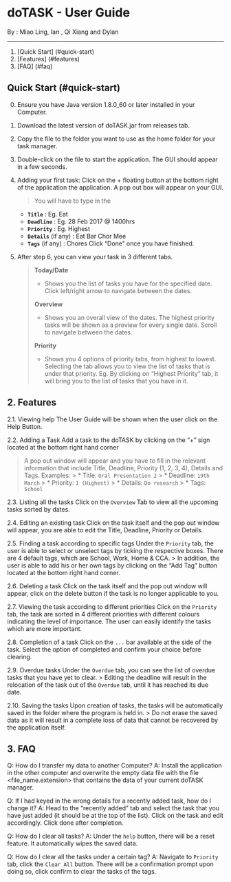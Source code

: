 # doTASK - User Guide

By : Miao Ling, Ian , Qi Xiang and Dylan

---

1. [Quick Start] (#quick-start)
2. [Features] (#features)
3. [FAQ] (#faq)

## Quick Start (#quick-start)

0. Ensure you have Java version 1.8.0_60 or later installed in your Computer.

1. Download the latest version of doTASK.jar from releases tab.

2. Copy the file to the folder you want to use as the home folder for your task manager.

3. Double-click on the file to start the application. The GUI should appear in a few seconds.
   > <Adds GUI Image here>

4. Adding your first task: Click on the + floating button at the bottom right of the application the application. A pop out box will appear on your GUI.
   > You will have to type in the
   * **`Title`** : Eg. Eat
   * **`Deadline`** : Eg. 28 Feb 2017 @ 1400hrs
   * **`Priority`** : Eg. Highest
   * **`Details`** (if any) : Eat Bar Chor Mee
   * **`Tags`** (if any) : Chores
   Click “Done” once you have finished.

5. After step 6, you can view your task in 3 different tabs.

   > **Today/Date**
   >
   > * Shows you the list of tasks you have for the specified date. Click left/right arrow to navigate between the dates.
   >
   > **Overview**
   >
   > * Shows you an overall view of the dates. The highest priority tasks will be shown as a preview for every single date. Scroll to navigate between the dates.
   >
   > **Priority**
   >
   > * Shows you 4 options of priority tabs, from highest to lowest. Selecting the tab allows you to view the list of tasks that is under that priority. Eg. By clicking on “Highest Priority” tab, it will bring you to the list of tasks that you have in it. 

## 2. Features

2.1. Viewing help
   The User Guide will be shown when the user click on the Help Button.

2.2. Adding a Task
   Add a task to the doTASK by clicking on the “+” sign located at the bottom right hand corner
   > A pop out window will appear and you have to fill in the relevant information that include Title, Deadline, Priority (1, 2, 3, 4), Details and Tags.
	Examples: 
	> * Title: `Oral Presentation 2`
	> * Deadline: `19th March`
	> * Priority: `1 (Highest)`
	> * Details: `Do research`
	> * Tags: `School`

2.3. Listing all the tasks
	Click on the `Overview` Tab to view all the upcoming tasks sorted by dates.

2.4. Editing an existing task
	Click on the task itself and the pop out window will appear, you are able to edit the Title, Deadline, Priority or Details.

2.5. Finding a task according to specific tags
	Under the `Priority` tab, the user is able to select or unselect tags by ticking the respective boxes. There are 4 default tags,  which are School, Work, Home & CCA. 
	> In addition, the user is able to add his or her own tags by clicking on the “Add Tag” button located at the bottom right hand corner.

2.6. Deleting a task
	Click on the task itself and the pop out window will appear, click on the delete button if the task is no longer applicable to you.

2.7. Viewing the task according to different priorities
	Click on the `Priority` tab, the task are sorted in 4 different priorities with different colours indicating the level of importance. The user can easily identify the tasks which are more important.

2.8. Completion of a task
	Click on the `...` bar available at the side of the task. Select the option of completed and confirm your choice before clearing.
	 
2.9. Overdue tasks
	Under the `Overdue` tab, you can see the list of overdue tasks that you have yet to clear.
	> Editing the deadline will result in the relocation of the task out of the `Overdue` tab, until it has reached its due date.
	
2.10. Saving the tasks
	Upon creation of tasks, the tasks will be automatically saved in the folder where the program is held in.
	> Do not erase the saved data as it will result in a complete loss of data that cannot be recovered by the application itself.

## 3. FAQ

Q: How do I transfer my data to another Computer?
A: Install the application in the other computer and overwrite the empty data file with the file <file_name.extension> that contains the data of your current doTASK manager.

Q: If I had keyed in the wrong details for a recently added task, how do I change it? 
A: Head to the “recently added” tab and select the task that you have just added (it should be at the top of the list). Click on the task and edit accordingly. Click done after completion. 

Q: How do I clear all tasks?
A: Under the `help` button, there will be a reset feature. It automatically wipes the saved data.

Q: How do I clear all the tasks under a certain tag?
A: Navigate to `Priority` tab, click the `Clear All` button. There will be a confirmation prompt upon doing so, click confirm to clear the tasks of the tags.